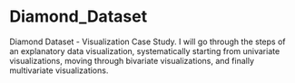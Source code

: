 # Diamond_Dataset
Diamond Dataset - Visualization Case Study. I will go through the steps of an explanatory data visualization, systematically starting from univariate visualizations, moving through bivariate visualizations, and finally multivariate visualizations.
